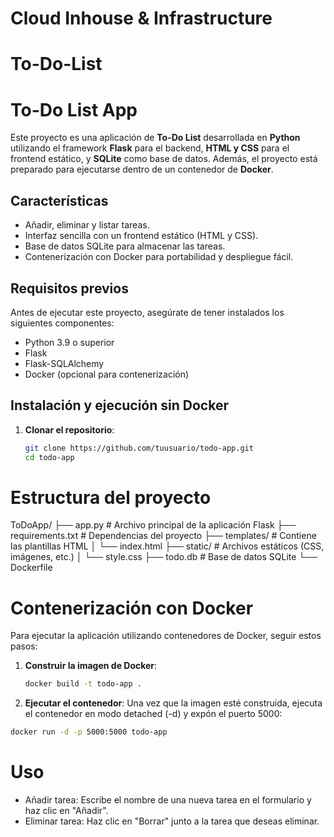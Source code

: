 # Cloud Inhouse & Infrastructure
# To-Do-List

# To-Do List App

Este proyecto es una aplicación de **To-Do List** desarrollada en **Python** utilizando el framework **Flask** para el backend, **HTML y CSS** para el frontend estático, y **SQLite** como base de datos. Además, el proyecto está preparado para ejecutarse dentro de un contenedor de **Docker**.

## Características

- Añadir, eliminar y listar tareas.
- Interfaz sencilla con un frontend estático (HTML y CSS).
- Base de datos SQLite para almacenar las tareas.
- Contenerización con Docker para portabilidad y despliegue fácil.

## Requisitos previos

Antes de ejecutar este proyecto, asegúrate de tener instalados los siguientes componentes:

- Python 3.9 o superior
- Flask
- Flask-SQLAlchemy
- Docker (opcional para contenerización)

## Instalación y ejecución sin Docker

1. **Clonar el repositorio**:

   ```bash
   git clone https://github.com/tuusuario/todo-app.git
   cd todo-app

# Estructura del proyecto 
ToDoApp/
├── app.py               # Archivo principal de la aplicación Flask
├── requirements.txt     # Dependencias del proyecto
├── templates/           # Contiene las plantillas HTML
│   └── index.html
├── static/              # Archivos estáticos (CSS, imágenes, etc.)
│   └── style.css
├── todo.db              # Base de datos SQLite
└── Dockerfile


# Contenerización con Docker
Para ejecutar la aplicación utilizando contenedores de Docker, seguir estos pasos:
1. **Construir la imagen de Docker**:

   ```bash
   docker build -t todo-app .
2.  **Ejecutar el contenedor**:
Una vez que la imagen esté construida, ejecuta el contenedor en modo detached (-d) y expón el puerto 5000:
  ```bash
  docker run -d -p 5000:5000 todo-app
```

# Uso
- Añadir tarea: Escribe el nombre de una nueva tarea en el formulario y haz clic en "Añadir".
- Eliminar tarea: Haz clic en "Borrar" junto a la tarea que deseas eliminar.


